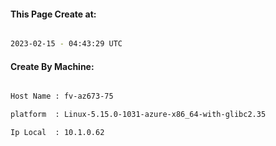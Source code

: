 
   
#### This Page Create at:

```bash

2023-02-15 - 04:43:29 UTC

```

#### Create By Machine:

```bash

Host Name : fv-az673-75

platform  : Linux-5.15.0-1031-azure-x86_64-with-glibc2.35

Ip Local  : 10.1.0.62

```

